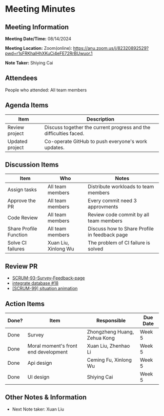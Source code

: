 # Meeting Minutes

## Meeting Information

**Meeting Date/Time:** 08/14/2024

**Meeting Location:** Zoom(online): https://anu.zoom.us/j/82320892529?pwd=r1sFRKhalHhXKuCi4eFE72RrBUwuor.1

**Note Taker:**  Shiying Cai

## Attendees

People who attended: All team members

## Agenda Items

| Item            | Description                                                       |
| --------------- | ----------------------------------------------------------------- |
| Review project  | Discuss together the current progress and the difficulties faced. |
| Updated project | Co-operate GitHub to push everyone's work updates.                |

## Discussion Items

| Item                   | Who                  | Notes                                         |
| ---------------------- | -------------------- | --------------------------------------------- |
| Assign tasks           | All team members     | Distribute workloads to team members          |
| Approve the PR         | All team members     | Every commit need 3 approvments               |
| Code Review            | All team members     | Review code commit by all team members        |
| Share Profile Function | All team members     | Discuss how to Share Profile in feedback page |
| Solve CI failures      | Xuan Liu, Xinlong Wu | The problem of CI failure is solved           |

## Review PR

- [SCRUM-93-Survey-Feedback-page](https://github.com/24-S1-2-C-Moral-Decisions/moral-front-end/pull/19)
- [integrate database #18](https://github.com/24-S1-2-C-Moral-Decisions/moral-front-end/pull/18)
- [[SCRUM-99] situation animation](https://github.com/24-S1-2-C-Moral-Decisions/moral-front-end/pull/17)

## Action Items

| Done? | Item                                 | Responsible                  | Due Date |
| ----- | ------------------------------------ | ---------------------------- | -------- |
| Done  | Survey                               | Zhongzheng Huang, Zehua Kong | Week 5   |
| Done  | Moral moment's front end development | Xuan Liu, Zhenhao Li         | Week 5   |
| Done  | Api design                           | Ceming Fu, Xinlong Wu        | Week 5   |
| Done  | UI design                            | Shiying Cai                  | Week 5   |

## Other Notes & Information

- Next Note taker: Xuan Liu
